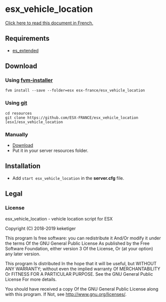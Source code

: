 # esx_vehicle_location

[Click here to read this document in French.](https://github.com/ESX-FRANCE/esx_vehicle_location/wiki/README---Fran%C3%A7ais)

## Requirements
* [es_extended](https://github.com/ESX-Org/es_extended)

## Download
### Using [fvm-installer](https://github.com/qlaffont/fvm-installer)
```
fvm install --save --folder=esx esx-france/esx_vehicle_location
```

### Using [git](https://git-scm.com/)
```
cd resources
git clone https://github.com/ESX-FRANCE/esx_vehicle_location [esx]/esx_vehicle_location
```

### Manually
* [Download](https://github.com/ESX-FRANCE/esx_vehicle_location/archive/master.zip)
* Put it in your server resources folder.

## Installation
* Add ``start esx_vehicle_location`` in the **server.cfg** file.

## Legal
### License
esx_vehicle_location - vehicle location script for ESX

Copyright (C) 2018-2019 keketiger

This program Is free software: you can redistribute it And/Or modify it under the terms Of the GNU General Public License As published by the Free Software Foundation, either version 3 Of the License, Or (at your option) any later version.

This program Is distributed In the hope that it will be useful, but WITHOUT ANY WARRANTY; without even the implied warranty Of MERCHANTABILITY Or FITNESS FOR A PARTICULAR PURPOSE. See the GNU General Public License For more details.

You should have received a copy Of the GNU General Public License along with this program. If Not, see http://www.gnu.org/licenses/.
